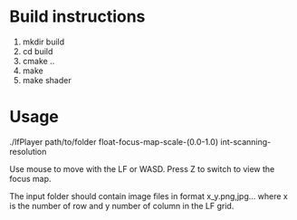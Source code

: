 # Build instructions
1. mkdir build
2. cd build
3. cmake ..
4. make
5. make shader

# Usage
./lfPlayer path/to/folder float-focus-map-scale-(0.0-1.0) int-scanning-resolution 

Use mouse to move with the LF or WASD. Press Z to switch to view the focus map.

The input folder should contain image files in format x_y.png,jpg... where x is the number of row and y number of column in the LF grid.
